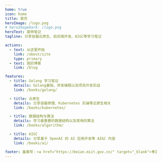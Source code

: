 ```yaml
---
home: true
icon: home
title: 首页
heroImage: /logo.png
# heroImageDark: /logo.png
heroText: 莫林笔记 
tagline: 分享容器云原生、前后端开发、AIGC等学习笔记 

actions:
  - text: 从这里开始 
    link: /about/site
    type: primary
  - text: 我的博客 
    link: /blog

features:
  - title: Golang 学习笔记 
    details: Golang基础、并发编程以及项目开发实战 
    link: /books/golang/

  - title: 云原生 
    details: 分享容器原理、Kubernetes 实操等云原生相关 
    link: /books/kubernetes/

  - title: 数据结构与算法 
    details: 学习最重要的数据结构以及常用的算法 
    link: /books/algorithm/

  - title: AIGC 
    details: 分享基于 OpenAI 的 AI 应用开发等 AIGC 内容
    link: /books/ai/

footer: 备案号：<a href="https://beian.miit.gov.cn/" target="_blank">粤ICP备20027343</a>
---
```


<!-- ![](https://pic.imgdb.cn/item/63f76e3bf144a01007ce499c.jpg) -->



